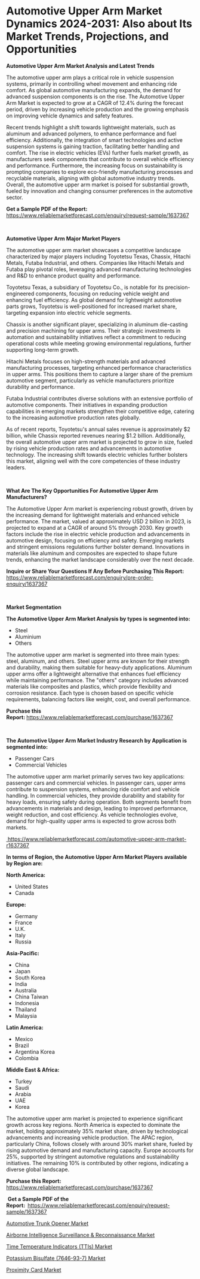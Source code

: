<p><h1>Automotive Upper Arm Market Dynamics 2024-2031: Also about Its Market Trends, Projections, and Opportunities</h1></p><p><strong>Automotive Upper Arm Market Analysis and Latest Trends</strong></p>
<p><p>The automotive upper arm plays a critical role in vehicle suspension systems, primarily in controlling wheel movement and enhancing ride comfort. As global automotive manufacturing expands, the demand for advanced suspension components is on the rise. The Automotive Upper Arm Market is expected to grow at a CAGR of 12.4% during the forecast period, driven by increasing vehicle production and the growing emphasis on improving vehicle dynamics and safety features.</p><p>Recent trends highlight a shift towards lightweight materials, such as aluminum and advanced polymers, to enhance performance and fuel efficiency. Additionally, the integration of smart technologies and active suspension systems is gaining traction, facilitating better handling and comfort. The rise in electric vehicles (EVs) further fuels market growth, as manufacturers seek components that contribute to overall vehicle efficiency and performance. Furthermore, the increasing focus on sustainability is prompting companies to explore eco-friendly manufacturing processes and recyclable materials, aligning with global automotive industry trends. Overall, the automotive upper arm market is poised for substantial growth, fueled by innovation and changing consumer preferences in the automotive sector.</p></p>
<p><strong>Get a Sample PDF of the Report:&nbsp;</strong> <a href="https://www.reliablemarketforecast.com/enquiry/request-sample/1637367">https://www.reliablemarketforecast.com/enquiry/request-sample/1637367</a></p>
<p>&nbsp;</p>
<p><strong>Automotive Upper Arm Major Market Players</strong></p>
<p><p>The automotive upper arm market showcases a competitive landscape characterized by major players including Toyotetsu Texas, Chassix, Hitachi Metals, Futaba Industrial, and others. Companies like Hitachi Metals and Futaba play pivotal roles, leveraging advanced manufacturing technologies and R&D to enhance product quality and performance. </p><p>Toyotetsu Texas, a subsidiary of Toyotetsu Co., is notable for its precision-engineered components, focusing on reducing vehicle weight and enhancing fuel efficiency. As global demand for lightweight automotive parts grows, Toyotetsu is well-positioned for increased market share, targeting expansion into electric vehicle segments.</p><p>Chassix is another significant player, specializing in aluminum die-casting and precision machining for upper arms. Their strategic investments in automation and sustainability initiatives reflect a commitment to reducing operational costs while meeting growing environmental regulations, further supporting long-term growth.</p><p>Hitachi Metals focuses on high-strength materials and advanced manufacturing processes, targeting enhanced performance characteristics in upper arms. This positions them to capture a larger share of the premium automotive segment, particularly as vehicle manufacturers prioritize durability and performance.</p><p>Futaba Industrial contributes diverse solutions with an extensive portfolio of automotive components. Their initiatives in expanding production capabilities in emerging markets strengthen their competitive edge, catering to the increasing automotive production rates globally.</p><p>As of recent reports, Toyotetsu's annual sales revenue is approximately $2 billion, while Chassix reported revenues nearing $1.2 billion. Additionally, the overall automotive upper arm market is projected to grow in size, fueled by rising vehicle production rates and advancements in automotive technology. The increasing shift towards electric vehicles further bolsters this market, aligning well with the core competencies of these industry leaders.</p></p>
<p>&nbsp;</p>
<p><strong>What Are The Key Opportunities For Automotive Upper Arm Manufacturers?</strong></p>
<p><p>The Automotive Upper Arm market is experiencing robust growth, driven by the increasing demand for lightweight materials and enhanced vehicle performance. The market, valued at approximately USD 2 billion in 2023, is projected to expand at a CAGR of around 5% through 2030. Key growth factors include the rise in electric vehicle production and advancements in automotive design, focusing on efficiency and safety. Emerging markets and stringent emissions regulations further bolster demand. Innovations in materials like aluminum and composites are expected to shape future trends, enhancing the market landscape considerably over the next decade.</p></p>
<p><strong>Inquire or Share Your Questions If Any Before Purchasing This Report:</strong> <a href="https://www.reliablemarketforecast.com/enquiry/pre-order-enquiry/1637367">https://www.reliablemarketforecast.com/enquiry/pre-order-enquiry/1637367</a></p>
<p>&nbsp;</p>
<p><strong>Market Segmentation</strong></p>
<p><strong>The Automotive Upper Arm Market Analysis by types is segmented into:</strong></p>
<p><ul><li>Steel</li><li>Aluminium</li><li>Others</li></ul></p>
<p><p>The automotive upper arm market is segmented into three main types: steel, aluminum, and others. Steel upper arms are known for their strength and durability, making them suitable for heavy-duty applications. Aluminum upper arms offer a lightweight alternative that enhances fuel efficiency while maintaining performance. The "others" category includes advanced materials like composites and plastics, which provide flexibility and corrosion resistance. Each type is chosen based on specific vehicle requirements, balancing factors like weight, cost, and overall performance.</p></p>
<p><strong>Purchase this Report:&nbsp;</strong><a href="https://www.reliablemarketforecast.com/purchase/1637367">https://www.reliablemarketforecast.com/purchase/1637367</a></p>
<p>&nbsp;</p>
<p><strong>The Automotive Upper Arm Market Industry Research by Application is segmented into:</strong></p>
<p><ul><li>Passenger Cars</li><li>Commercial Vehicles</li></ul></p>
<p><p>The automotive upper arm market primarily serves two key applications: passenger cars and commercial vehicles. In passenger cars, upper arms contribute to suspension systems, enhancing ride comfort and vehicle handling. In commercial vehicles, they provide durability and stability for heavy loads, ensuring safety during operation. Both segments benefit from advancements in materials and design, leading to improved performance, weight reduction, and cost efficiency. As vehicle technologies evolve, demand for high-quality upper arms is expected to grow across both markets.</p></p>
<p><a href="https://www.reliablemarketforecast.com/automotive-upper-arm-market-r1637367">&nbsp;https://www.reliablemarketforecast.com/automotive-upper-arm-market-r1637367</a></p>
<p><strong>In terms of Region, the Automotive Upper Arm Market Players available by Region are:</strong></p>
<p>
    <p> <strong> North America: </strong>
        <ul>
            <li>United States</li>
            <li>Canada</li>
        </ul>
        </p> 
    <p> <strong> Europe: </strong>
        <ul>
            <li>Germany</li>
            <li>France</li>
            <li>U.K.</li>
            <li>Italy</li>
            <li>Russia</li>
        </ul>
        </p> 
    <p> <strong> Asia-Pacific: </strong>
        <ul>
            <li>China</li>
            <li>Japan</li>
            <li>South Korea</li>
            <li>India</li>
            <li>Australia</li>
            <li>China Taiwan</li>
            <li>Indonesia</li>
            <li>Thailand</li>
            <li>Malaysia</li>
        </ul>
        </p> 
    <p> <strong> Latin America: </strong>
        <ul>
            <li>Mexico</li>
            <li>Brazil</li>
            <li>Argentina Korea</li>
            <li>Colombia</li>
        </ul>
        </p> 
    <p> <strong> Middle East & Africa: </strong>
        <ul>
            <li>Turkey</li>
            <li>Saudi</li>
            <li>Arabia</li>
            <li>UAE</li>
            <li>Korea</li>
        </ul>
    </p>
    </p>
<p><p>The automotive upper arm market is projected to experience significant growth across key regions. North America is expected to dominate the market, holding approximately 35% market share, driven by technological advancements and increasing vehicle production. The APAC region, particularly China, follows closely with around 30% market share, fueled by rising automotive demand and manufacturing capacity. Europe accounts for 25%, supported by stringent automotive regulations and sustainability initiatives. The remaining 10% is contributed by other regions, indicating a diverse global landscape.</p></p>
<p><strong>Purchase this Report: </strong><a href="https://www.reliablemarketforecast.com/purchase/1637367">https://www.reliablemarketforecast.com/purchase/1637367</a></p>
<p>&nbsp;<strong>Get a Sample PDF of the Report:&nbsp;&nbsp;</strong><a href="https://www.reliablemarketforecast.com/enquiry/request-sample/1637367">https://www.reliablemarketforecast.com/enquiry/request-sample/1637367</a></p>
<p><strong></strong></p>
<p><p><a href="https://github.com/mabutironaldo/Market-Research-Report-List-6/blob/main/automotive-trunk-opener-market.md">Automotive Trunk Opener Market</a></p><p><a href="https://www.linkedin.com/pulse/airborne-intelligence-surveillance-reconnaissance-miwte?trackingId=WiWCJAiWRJm8ARfWb5yrvw%3D%3D">Airborne Intelligence Surveillance & Reconnaissance Market</a></p><p><a href="https://medium.com/@deandreclark78/insights-into-time-temperature-indicators-ttis-market-share-and-competitive-landscape-for-period-80da41c45ae8?postPublishedType=repub">Time Temperature Indicators (TTIs) Market</a></p><p><a href="https://medium.com/@deandreclark78/analyzing-key-drivers-in-the-potassium-bisulfate-7646-93-7-market-market-trends-and-future-7897b5128bbf">Potassium Bisulfate (7646-93-7) Market</a></p><p><a href="https://issuu.com/reportprime-2/docs/proximity-card-market-size-2030.ppt_2b7fe95da7d30b">Proximity Card Market</a></p></p>
